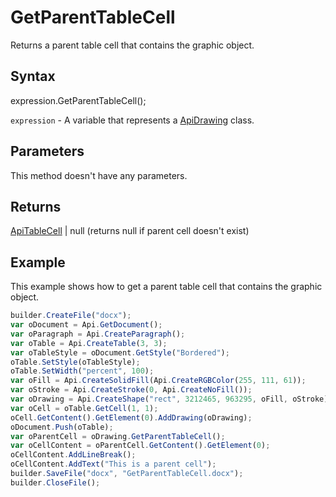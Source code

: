 # GetParentTableCell

Returns a parent table cell that contains the graphic object.

## Syntax

expression.GetParentTableCell();

`expression` - A variable that represents a [ApiDrawing](../ApiDrawing.md) class.

## Parameters

This method doesn't have any parameters.

## Returns

[ApiTableCell](../../ApiTableCell/ApiTableCell.md) &#124; null (returns null if parent cell doesn't exist)

## Example

This example shows how to get a parent table cell that contains the graphic object.

```javascript
builder.CreateFile("docx");
var oDocument = Api.GetDocument();
var oParagraph = Api.CreateParagraph();
var oTable = Api.CreateTable(3, 3);
var oTableStyle = oDocument.GetStyle("Bordered");
oTable.SetStyle(oTableStyle);
oTable.SetWidth("percent", 100);
var oFill = Api.CreateSolidFill(Api.CreateRGBColor(255, 111, 61));
var oStroke = Api.CreateStroke(0, Api.CreateNoFill());
var oDrawing = Api.CreateShape("rect", 3212465, 963295, oFill, oStroke);
var oCell = oTable.GetCell(1, 1);
oCell.GetContent().GetElement(0).AddDrawing(oDrawing);
oDocument.Push(oTable);
var oParentCell = oDrawing.GetParentTableCell();
var oCellContent = oParentCell.GetContent().GetElement(0);
oCellContent.AddLineBreak();
oCellContent.AddText("This is a parent cell");
builder.SaveFile("docx", "GetParentTableCell.docx");
builder.CloseFile();
```